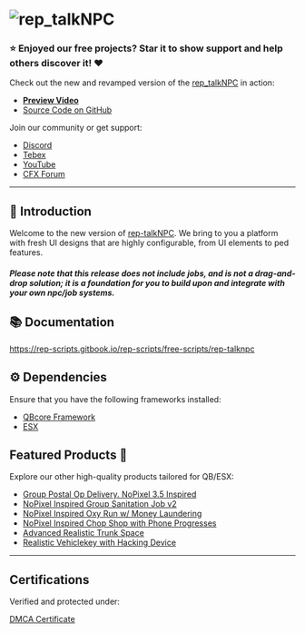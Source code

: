 # ![rep_talkNPC](https://i.imgur.com/HQ9GNsj.png)

### :star: Enjoyed our free projects? Star it to show support and help others discover it! ❤️

Check out the new and revamped version of the [rep_talkNPC](https://github.com/Rep-Scripts/rep-talkNPC) in action:

- **[Preview Video](https://www.youtube.com/watch?v=P57-SbP6bzU)**
- [Source Code on GitHub](https://github.com/BahnMiFPS/rep-talkNPC)

Join our community or get support:

- [Discord](https://discord.gg/VxGs8ceG5W)
- [Tebex](https://rep.tebex.io/)
- [YouTube](https://www.youtube.com/@repscripts)
- [CFX Forum](https://forum.cfx.re/u/bahnmifps/activity/topics)

---

## 👋 Introduction

Welcome to the new version of [rep-talkNPC](https://github.com/Rep-Scripts/rep-talkNPC). We bring to you a platform with fresh UI designs that are highly configurable, from UI elements to ped features.

##### Please note that this release does not include jobs, and is not a drag-and-drop solution; it is a foundation for you to build upon and integrate with your own npc/job systems.

## 📚 Documentation

https://rep-scripts.gitbook.io/rep-scripts/free-scripts/rep-talknpc

## ⚙️ Dependencies

Ensure that you have the following frameworks installed:

- [QBcore Framework](https://github.com/qbcore-framework)
- [ESX](https://github.com/esx-framework)

## Featured Products :star2:

Explore our other high-quality products tailored for QB/ESX:

- [Group Postal Op Delivery. NoPixel 3.5 Inspired](https://forum.cfx.re/t/qb-esx-group-postal-op-delivery-nopixel-3-5-dodo-inspired/4894624/29)
- [NoPixel Inspired Group Sanitation Job v2](https://forum.cfx.re/t/nopixel-inspired-group-sanitation-job-v2/4929184/5)
- [NoPixel Inspired Oxy Run w/ Money Laundering](https://forum.cfx.re/t/nopixel-inspired-oxy-run-w-money-laundering/4941107/10)
- [NoPixel Inspired Chop Shop with Phone Progresses](https://forum.cfx.re/t/nopixel-inspired-chop-shop-with-phone-progresses/4942864/5)
- [Advanced Realistic Trunk Space](https://forum.cfx.re/t/paid-qbcore-advanced-realistic-trunk-space/4891965/2)
- [Realistic Vehiclekey with Hacking Device](https://forum.cfx.re/t/release-paid-qbcore-realistic-vehiclekey-with-hacking-device/4891955/10)

---

## **Certifications**

Verified and protected under:

[DMCA Certificate](https://www.dmca.com/r/deyjek2)
